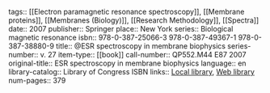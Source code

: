 tags:: [[Electron paramagnetic resonance spectroscopy]], [[Membrane proteins]], [[Membranes (Biology)]], [[Research Methodology]], [[Spectra]]
date:: 2007
publisher:: Springer
place:: New York
series:: Biological magnetic resonance
isbn:: 978-0-387-25066-3 978-0-387-49367-1 978-0-387-38880-9
title:: @ESR spectroscopy in membrane biophysics
series-number:: v. 27
item-type:: [[book]]
call-number:: QP552.M44 E87 2007
original-title:: ESR spectroscopy in membrane biophysics
language:: en
library-catalog:: Library of Congress ISBN
links:: [Local library](zotero://select/library/items/M8NQZ8A2), [Web library](https://www.zotero.org/users/9044942/items/M8NQZ8A2)
num-pages:: 379
